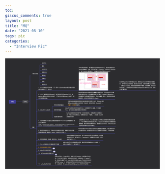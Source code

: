 ```yaml
---
toc:
giscus_comments: true
layout: post
title: "MQ"
date: "2021-08-10"
tags: pic
categories: 
  - "Interview Pic"
---
```


![image.png](https://raw.githubusercontent.com/zhengstar94/zhengstar94.github.io/main/_posts/2021/08/images/MQ.png)